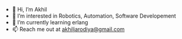 - 👋 Hi, I’m Akhil
- 👀 I’m interested in Robotics, Automation, Software Developement
- 🌱 I’m currently learning erlang
- 📫 Reach me out at akhiljarodiya@gmail.com

<!---
akj127/akj127 is a ✨ special ✨ repository because its `README.md` (this file) appears on your GitHub profile.
You can click the Preview link to take a look at your changes.
--->

